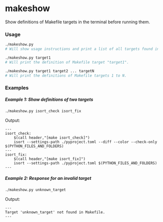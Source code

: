 # makeshow

Show definitions of Makefile targets in the terminal before running them.


### Usage

```bash
./makeshow.py
# Will show usage instructions and print a list of all targets found in the Makefile in the current folder.

./makeshow.py target1
# Will print the definition of Makefile target "target1".

./makeshow.py target1 target2 ... targetN
# Will print the definitions of Makefile targets 1 to N.
```

### Examples

##### Example 1: Show definitions of two targets

```bash
./makeshow.py isort_check isort_fix
```

Output:

```
---
isort_check:
	$(call header,"[make isort_check]")
	isort --settings-path ./pyproject.toml --diff --color --check-only $(PYTHON_FILES_AND_FOLDERS)
---
isort_fix:
	$(call header,"[make isort_fix]")
	isort --settings-path ./pyproject.toml $(PYTHON_FILES_AND_FOLDERS)
---
```

##### Example 2: Response for an invalid target

```bash
./makeshow.py unknown_target
```

Output:

```
---
Target 'unknown_target' not found in Makefile.
---
```



